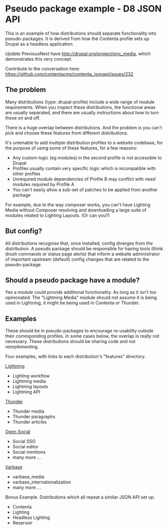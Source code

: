 # Pseudo package example - D8 JSON API

This is an example of how distributions should separate functionality into
pseudo-packages. It is derived from how the Contenta profile sets up Drupal
as a headless application.

*Update* PreviousNext have http://drupal.org/project/pnx_media, which demonstrates this very concept.

Contribute to the conversation here: https://github.com/contentacms/contenta_jsonapi/issues/232

## The problem

Many distributions (type: drupal-profile) include a wide range of module requirements.
When you inspect these distributions, the functional areas are usually separated,
and there are usually instructions about how to turn these on and off. 

There is a huge overlap between distributions. And the problem is you can't
pick and choose these features from different distributions.

It's untenable to add multiple distribution profiles to a website codebase, for the purpose
of using some of these features, for a few reasons:

- Any custom logic (eg modules) in the second profile is not accessible to Drupal
- Profiles usually contain very specific logic which is incompatible with other profiles
- Unrequired module dependencies of Profile B may conflict with need modules required by Profile A
- You can't easily allow a sub-set of patches to be applied from another package

For example, due to the way composer works, you can't have Lighting Media without
Composer resolving and downloading a large suite of modules related to Lighting Layouts. (Or can you?)

## But config?

All distributions recognise that, once installed, config diverges from the
distribution. A pseudo package should be responsible for having tools (think drush
commands or status page alerts) that inform a website administrator of 
important upstream (default) config changes that are related to the pseudo-package.

## Should a pseudo package have a module?

Yes a module could provide additional functionality. As long as it
isn't too opinionated. The "Lightning Media" module should not assume it is being used
in Lightning, it might be being used in Contenta or Thunder.

## Examples

These should be in pseudo-packages to encourage re-usability outside their
corresponding profiles. In some cases below, the overlap is really not necessary.
These distributions should be sharing code and not reimplementing.

Four examples, with links to each distribution's "features" directory.

[Lightning](https://github.com/acquia/lightning/tree/8.x-2.x/modules/lightning_features)

- Lighting workflow
- Lightning media
- Lightning layouts
- Lightning API

[Thunder](https://github.com/BurdaMagazinOrg/thunder-distribution/tree/develop/modules)

- Thunder media
- Thunder paragraphs
- Thunder articles

[Open Social](https://github.com/goalgorilla/open_social/tree/8.x-1.x/modules/social_features)

- Social SSO
- Social editor
- Social mentions 
- many more ...

[Varbase](https://github.com/Vardot/varbase/tree/8.x-4.x/modules/varbase_features)

- varbase_media
- varbase_internationalization
- many more ...


Bonus Example. Distributions which all repeat a similar JSON API set up.

- Contenta
- Lighting
- Headless Lighting
- Reservoir
